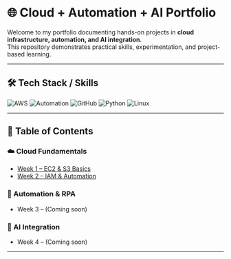 # 🌐 Cloud + Automation + AI Portfolio

Welcome to my portfolio documenting hands-on projects in **cloud infrastructure, automation, and AI integration**.  
This repository demonstrates practical skills, experimentation, and project-based learning.

---

## 🛠️ Tech Stack / Skills

![AWS](https://img.shields.io/badge/AWS-EC2-orange?logo=amazonaws&logoColor=white)
![Automation](https://img.shields.io/badge/Automation-RPA-blue)
![GitHub](https://img.shields.io/badge/GitHub-Portfolio-lightgrey?logo=github)
![Python](https://img.shields.io/badge/Python-skyblue?logo=python&logoColor=white)
![Linux](https://img.shields.io/badge/Linux-CommandLine-black?logo=linux&logoColor=white)

---

## 📑 Table of Contents

### ☁️ Cloud Fundamentals
- [Week 1 – EC2 & S3 Basics](./Week-1-EC2-S3/)
- [Week 2 – IAM & Automation](./Week-2-IAM-Automation/)

### 🤖 Automation & RPA
- Week 3 – (Coming soon)

### 🧠 AI Integration
- Week 4 – (Coming soon)

---

